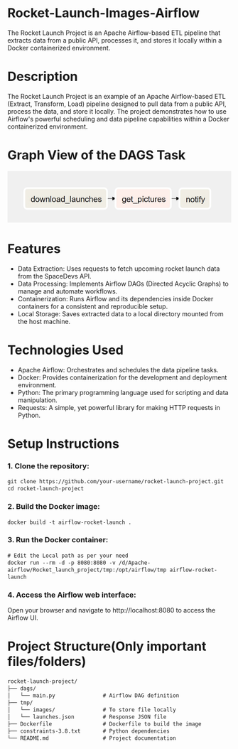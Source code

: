 # Rocket-Launch-Images-Airflow
The Rocket Launch Project is an Apache Airflow-based ETL pipeline that extracts data from a public API, processes it, and stores it locally within a Docker containerized environment.

# Description
The Rocket Launch Project is an example of an Apache Airflow-based ETL (Extract, Transform, Load) pipeline designed to pull data from a public API, process the data, and store it locally. The project demonstrates how to use Airflow's powerful scheduling and data pipeline capabilities within a Docker containerized environment.

# Graph View of the DAGS Task
![DAGS TASK DIAG](./assets/task_diag.jpg)

# Features
* Data Extraction: Uses requests to fetch upcoming rocket launch data from the SpaceDevs API.
* Data Processing: Implements Airflow DAGs (Directed Acyclic Graphs) to manage and automate workflows.
* Containerization: Runs Airflow and its dependencies inside Docker containers for a consistent and reproducible setup.
* Local Storage: Saves extracted data to a local directory mounted from the host machine.

# Technologies Used
* Apache Airflow: Orchestrates and schedules the data pipeline tasks.
* Docker: Provides containerization for the development and deployment environment.
* Python: The primary programming language used for scripting and data manipulation.
* Requests: A simple, yet powerful library for making HTTP requests in Python.

# Setup Instructions
### 1. Clone the repository:
```
git clone https://github.com/your-username/rocket-launch-project.git
cd rocket-launch-project
```
### 2. Build the Docker image:
```
docker build -t airflow-rocket-launch .
```
### 3. Run the Docker container:
```
# Edit the Local path as per your need
docker run --rm -d -p 8080:8080 -v /d/Apache-airflow/Rocket_launch_project/tmp:/opt/airflow/tmp airflow-rocket-launch
```
### 4. Access the Airflow web interface:
Open your browser and navigate to http://localhost:8080 to access the Airflow UI.

# Project Structure(Only important files/folders)
```
rocket-launch-project/
├── dags/
│   └── main.py               # Airflow DAG definition
├── tmp/
│   └── images/               # To store file locally
│   └── launches.json         # Response JSON file
├── Dockerfile                # Dockerfile to build the image
├── constraints-3.8.txt       # Python dependencies
└── README.md                 # Project documentation
```



